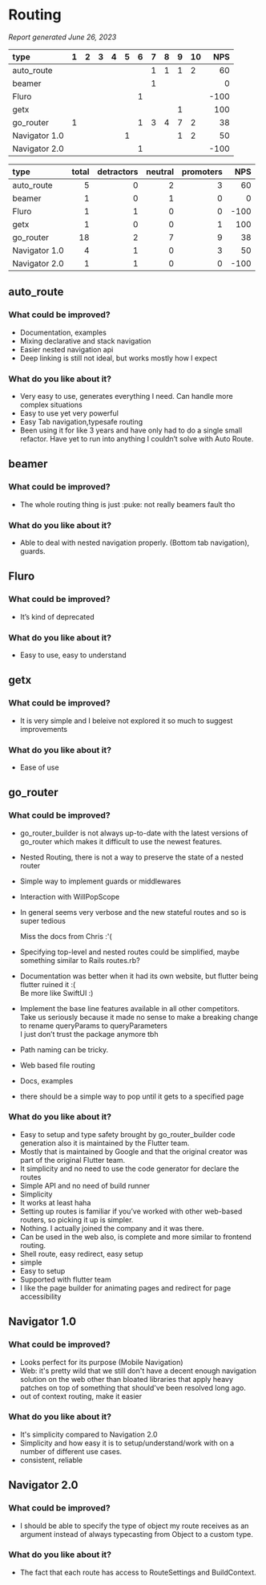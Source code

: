 # Routing

*Report generated June 26, 2023*


| type          | 1   | 2   | 3   | 4   | 5   | 6   | 7   | 8   | 9   | 10   |   NPS |
|:--------------|:----|:----|:----|:----|:----|:----|:----|:----|:----|:-----|------:|
| auto_route    |     |     |     |     |     |     | 1   | 1   | 1   | 2    |    60 |
| beamer        |     |     |     |     |     |     | 1   |     |     |      |     0 |
| Fluro         |     |     |     |     |     | 1   |     |     |     |      |  -100 |
| getx          |     |     |     |     |     |     |     |     | 1   |      |   100 |
| go_router     | 1   |     |     |     |     | 1   | 3   | 4   | 7   | 2    |    38 |
| Navigator 1.0 |     |     |     |     | 1   |     |     |     | 1   | 2    |    50 |
| Navigator 2.0 |     |     |     |     |     | 1   |     |     |     |      |  -100 |


| type          |   total |   detractors |   neutral |   promoters |   NPS |
|:--------------|--------:|-------------:|----------:|------------:|------:|
| auto_route    |       5 |            0 |         2 |           3 |    60 |
| beamer        |       1 |            0 |         1 |           0 |     0 |
| Fluro         |       1 |            1 |         0 |           0 |  -100 |
| getx          |       1 |            0 |         0 |           1 |   100 |
| go_router     |      18 |            2 |         7 |           9 |    38 |
| Navigator 1.0 |       4 |            1 |         0 |           3 |    50 |
| Navigator 2.0 |       1 |            1 |         0 |           0 |  -100 |


## auto_route

### What could be improved?

- Documentation, examples  
- Mixing declarative and stack navigation  
- Easier nested navigation api  
- Deep linking is still not ideal, but works mostly how I expect  

### What do you like about it?

- Very easy to use, generates everything I need. Can handle more complex situations  
- Easy to use yet very powerful  
- Easy  Tab navigation,typesafe routing   
- Been using it for like 3 years and have only had to do a single small refactor. Have yet to run into anything I couldn’t solve with Auto Route.  


## beamer

### What could be improved?

- The whole routing thing is just :puke: not really beamers fault tho  

### What do you like about it?

- Able to deal with nested navigation properly. (Bottom tab navigation), guards.  


## Fluro

### What could be improved?

- It’s kind of deprecated   

### What do you like about it?

- Easy to use, easy to understand   


## getx

### What could be improved?

- It is very simple and I beleive not explored it so much to suggest improvements  

### What do you like about it?

- Ease of use  


## go_router

### What could be improved?

- go_router_builder is not always up-to-date with the latest versions of go_router which makes it difficult to use the newest features.  
- Nested Routing, there is not a way to preserve the state of a nested router  
- Simple way to implement guards or middlewares  
- Interaction with WillPopScope  
- In general seems very verbose and the new stateful routes and so is super tedious  
    
  Miss the docs from Chris :'(  
- Specifying top-level and nested routes could be simplified, maybe something similar to Rails routes.rb?  
- Documentation was better when it had its own website, but flutter being flutter ruined it :(  
  Be more like SwiftUI :)  
- Implement the base line features available in all other competitors.   
  Take us seriously because it made no sense to make a breaking change to rename queryParams to queryParameters   
  I just don’t trust the package anymore tbh   
- Path naming can be tricky.  
- Web based file routing   
- Docs, examples  
- there should be a simple way to pop until it gets to a specified page  

### What do you like about it?

- Easy to setup and type safety brought by go_router_builder code generation also it is maintained by the Flutter team.  
- Mostly that is maintained by Google and that the original creator was part of the original Flutter team.  
- It simplicity and no need to use the code generator for declare the routes  
- Simple API and no need of build runner  
- Simplicity  
- It works at least haha  
- Setting up routes is familiar if you’ve worked with other web-based routers, so picking it up is simpler.  
- Nothing. I actually joined the company and it was there.   
- Can be used in the web also, is complete and more similar to frontend routing.  
- Shell route, easy redirect, easy setup  
- simple  
- Easy to setup   
- Supported with flutter team  
- I like the page builder for animating pages and redirect for page accessibility  


## Navigator 1.0

### What could be improved?

- Looks perfect for its purpose (Mobile Navigation)  
- Web: it's pretty wild that we still don't have a decent enough navigation solution on the web other than bloated libraries that apply heavy patches on top of something that should've been resolved long ago.  
- out of context routing, make it easier   

### What do you like about it?

- It's simplicity compared to Navigation 2.0  
- Simplicity and how easy it is to setup/understand/work with on a number of different use cases.  
- consistent, reliable   


## Navigator 2.0

### What could be improved?

- I should be able to specify the type of object my route receives as an argument instead of always typecasting from Object to a custom type.  

### What do you like about it?

- The fact that each route has access to RouteSettings and BuildContext.  
